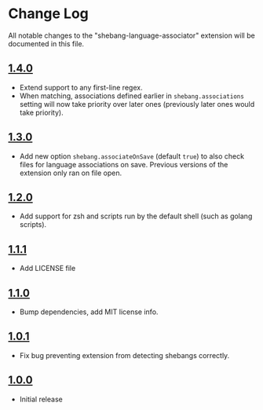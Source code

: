 # Change Log
All notable changes to the "shebang-language-associator" extension will be documented in this file.

## [1.4.0]
- Extend support to any first-line regex.
- When matching, associations defined earlier in `shebang.associations` setting will now take priority over later ones (previously later ones would take priority).

## [1.3.0]
- Add new option `shebang.associateOnSave` (default `true`) to also check files for language associations on save. Previous versions of the extension only ran on file open.

## [1.2.0]
- Add support for zsh and scripts run by the default shell (such as golang scripts).

## [1.1.1]
- Add LICENSE file

## [1.1.0]
- Bump dependencies, add MIT license info.

## [1.0.1]
- Fix bug preventing extension from detecting shebangs correctly.

## [1.0.0]
- Initial release

[1.4.0]: https://github.com/davidhewitt/shebang-language-associator/compare/v1.3.0...v1.4.0
[1.3.0]: https://github.com/davidhewitt/shebang-language-associator/compare/v1.2.0...v1.3.0
[1.2.0]: https://github.com/davidhewitt/shebang-language-associator/compare/v1.1.1...v1.2.0
[1.1.1]: https://github.com/davidhewitt/shebang-language-associator/compare/v1.1.0...v1.1.1
[1.1.0]: https://github.com/davidhewitt/shebang-language-associator/compare/v1.0.1...v1.1.0
[1.0.1]: https://github.com/davidhewitt/shebang-language-associator/compare/v1.0.0...v1.0.1
[1.0.0]: https://github.com/davidhewitt/shebang-language-associator/tree/1.0.0
